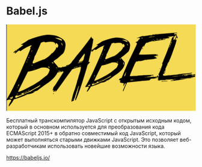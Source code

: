 # Babel.js
![Alt for Imsage](../js/images/babel.png)

Бесплатный транскомпилятор JavaScript с открытым исходным кодом, 
который в основном используется для преобразования кода ECMAScript 2015+ 
в обратно совместимый код JavaScript, который может выполняться старыми 
движками JavaScript. Это позволяет веб-разработчикам использовать новейшие
возможности языка.

https://babeljs.io/

